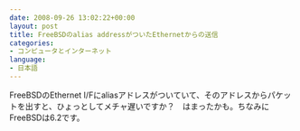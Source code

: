 ```yaml
---
date: 2008-09-26 13:02:22+00:00
layout: post
title: FreeBSDのalias addressがついたEthernetからの送信
categories:
- コンピュータとインターネット
language:
- 日本語
---
```


FreeBSDのEthernet I/Fにaliasアドレスがついていて、そのアドレスからパケットを出すと、ひょっとしてメチャ遅いですか？　はまったかも。ちなみにFreeBSDは6.2です。
